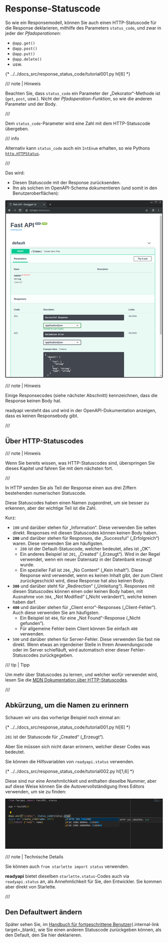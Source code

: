 # Response-Statuscode

So wie ein Responsemodell, können Sie auch einen HTTP-Statuscode für die Response deklarieren, mithilfe des Parameters `status_code`, und zwar in jeder der *Pfadoperationen*:

* `@app.get()`
* `@app.post()`
* `@app.put()`
* `@app.delete()`
* usw.

{* ../../docs_src/response_status_code/tutorial001.py hl[6] *}

/// note | Hinweis

Beachten Sie, dass `status_code` ein Parameter der „Dekorator“-Methode ist (`get`, `post`, usw.). Nicht der *Pfadoperation-Funktion*, so wie die anderen Parameter und der Body.

///

Dem `status_code`-Parameter wird eine Zahl mit dem HTTP-Statuscode übergeben.

/// info

Alternativ kann `status_code` auch ein `IntEnum` erhalten, so wie Pythons <a href="https://docs.python.org/3/library/http.html#http.HTTPStatus" class="external-link" target="_blank">`http.HTTPStatus`</a>.

///

Das wird:

* Diesen Statuscode mit der Response zurücksenden.
* Ihn als solchen im OpenAPI-Schema dokumentieren (und somit in den Benutzeroberflächen):

<img src="/img/tutorial/response-status-code/image01.png">

/// note | Hinweis

Einige Responsecodes (siehe nächster Abschnitt) kennzeichnen, dass die Response keinen Body hat.

readyapi versteht das und wird in der OpenAPI-Dokumentation anzeigen, dass es keinen Responsebody gibt.

///

## Über HTTP-Statuscodes

/// note | Hinweis

Wenn Sie bereits wissen, was HTTP-Statuscodes sind, überspringen Sie dieses Kapitel und fahren Sie mit dem nächsten fort.

///

In HTTP senden Sie als Teil der Response einen aus drei Ziffern bestehenden numerischen Statuscode.

Diese Statuscodes haben einen Namen zugeordnet, um sie besser zu erkennen, aber der wichtige Teil ist die Zahl.

Kurz:

* `100` und darüber stehen für „Information“. Diese verwenden Sie selten direkt. Responses mit diesen Statuscodes können keinen Body haben.
* **`200`** und darüber stehen für Responses, die „Successful“ („Erfolgreich“) waren. Diese verwenden Sie am häufigsten.
    * `200` ist der Default-Statuscode, welcher bedeutet, alles ist „OK“.
    * Ein anderes Beispiel ist `201`, „Created“ („Erzeugt“). Wird in der Regel verwendet, wenn ein neuer Datensatz in der Datenbank erzeugt wurde.
    * Ein spezieller Fall ist `204`, „No Content“ („Kein Inhalt“). Diese Response wird verwendet, wenn es keinen Inhalt gibt, der zum Client zurückgeschickt wird, diese Response hat also keinen Body.
* **`300`** und darüber steht für „Redirection“ („Umleitung“).  Responses mit diesen Statuscodes können einen oder keinen Body haben, mit Ausnahme von `304`, „Not Modified“ („Nicht verändert“), welche keinen haben darf.
* **`400`** und darüber stehen für „Client error“-Responses („Client-Fehler“). Auch diese verwenden Sie am häufigsten.
    * Ein Beispiel ist `404`, für eine „Not Found“-Response („Nicht gefunden“).
    * Für allgemeine Fehler beim Client können Sie einfach `400` verwenden.
* `500` und darüber stehen für Server-Fehler. Diese verwenden Sie fast nie direkt. Wenn etwas an irgendeiner Stelle in Ihrem Anwendungscode oder im Server schiefläuft, wird automatisch einer dieser Fehler-Statuscodes zurückgegeben.

/// tip | Tipp

Um mehr über Statuscodes zu lernen, und welcher wofür verwendet wird, lesen Sie die <a href="https://developer.mozilla.org/en-US/docs/Web/HTTP/Status" class="external-link" target="_blank"><abbr title="Mozilla Developer Network – Mozilla-Entwickler-Netzwerk">MDN</abbr> Dokumentation über HTTP-Statuscodes</a>.

///

## Abkürzung, um die Namen zu erinnern

Schauen wir uns das vorherige Beispiel noch einmal an:

{* ../../docs_src/response_status_code/tutorial001.py hl[6] *}

`201` ist der Statuscode für „Created“ („Erzeugt“).

Aber Sie müssen sich nicht daran erinnern, welcher dieser Codes was bedeutet.

Sie können die Hilfsvariablen von `readyapi.status` verwenden.

{* ../../docs_src/response_status_code/tutorial002.py hl[1,6] *}

Diese sind nur eine Annehmlichkeit und enthalten dieselbe Nummer, aber auf diese Weise können Sie die Autovervollständigung Ihres Editors verwenden, um sie zu finden:

<img src="/img/tutorial/response-status-code/image02.png">

/// note | Technische Details

Sie können auch `from starlette import status` verwenden.

**readyapi** bietet dieselben `starlette.status`-Codes auch via `readyapi.status` an, als Annehmlichkeit für Sie, den Entwickler. Sie kommen aber direkt von Starlette.

///

## Den Defaultwert ändern

Später sehen Sie, im [Handbuch für fortgeschrittene Benutzer](../advanced/response-change-status-code.md){.internal-link target=_blank}, wie Sie einen anderen Statuscode zurückgeben können, als den Default, den Sie hier deklarieren.
